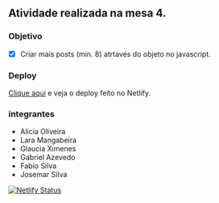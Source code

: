 ## Atividade realizada na mesa 4.


### Objetivo
- [x] Criar mais posts (min. 8) atrtavés do objeto no javascript.

### Deploy

[Clique aqui](https://mesa4-aula06.netlify.app/) e veja o deploy feito no Netlify.

### integrantes

- Alicia Oliveira
- Lara Mangabeira
- Glaucia Ximenes
- Gabriel Azevedo
- Fabio Silva
- Josemar Silva


[![Netlify Status](https://api.netlify.com/api/v1/badges/0d216ba6-c716-4710-a559-961afc875d54/deploy-status)](https://app.netlify.com/sites/kaleidoscopic-frangipane-5066ab/deploys)
